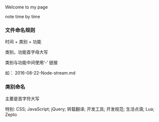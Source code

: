 Welcome to my page

note time by time

### 文件命名规则

时间 + 类别 + 功能

类别，功能首字母大写

类别与功能中间使用‘-’ 链接

如： 2016-08-22-Node-stream.md

### 类别命名

主要是首字符大写

特别: CSS; JavaScript; jQuery; 转载翻译; 开发工具; 开发规范; 生活点滴; Lua; Zepto
